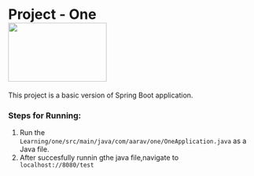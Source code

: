 # Project - One <br><image src="https://user-images.githubusercontent.com/42168454/113373246-48d32b00-931f-11eb-8981-2bbc06084f5c.png" width="200" height="120">
This project is a basic version of Spring Boot application.

### Steps for Running:
1) Run the ```Learning/one/src/main/java/com/aarav/one/OneApplication.java``` as a Java file.
2) After succesfully runnin gthe java file,navigate to ``` localhost://8080/test```
